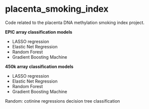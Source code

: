 # placenta_smoking_index

Code related to the placenta DNA methylation smoking index project.

**EPIC array classification models**  
  - LASSO regression
  - Elastic Net Regression
  - Random Forest
  - Gradient Boosting Machine   

**450k array classification models**
  - LASSO regression
  - Elastic Net Regression
  - Random Forest
  - Gradient Boosting Machine

Random:
cotinine regressions
decision tree classification
